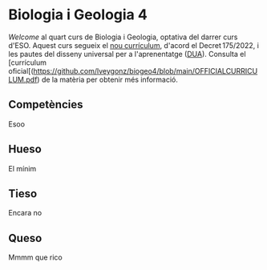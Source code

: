 # Biologia i Geologia 4

*Welcome* al quart curs de Biologia i Geologia, optativa del darrer curs d'ESO. Aquest curs segueix el [nou currículum](https://projectes.xtec.cat/nou-curriculum/educacio-basica/decret-educacio-basica/), d'acord el Decret 175/2022, i les pautes del disseny universal per a l'aprenentatge ([DUA](https://projectes.xtec.cat/educacioinclusiva/categoria/recursos/dua/)). Consulta el [currículum oficial[(https://github.com/lveygonz/biogeo4/blob/main/OFFICIALCURRICULUM.pdf) de la matèria per obtenir més informació. 

## Competències
 Esoo

## Hueso
El mínim

## Tieso
Encara no

## Queso
Mmmm que rico
